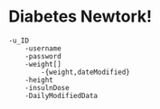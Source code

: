 # Diabetes Newtork!

    -u_ID
        -username
        -password
        -weight[]
            -{weight,dateModified}
        -height
        -insulnDose
        -DailyModifiedData
        
